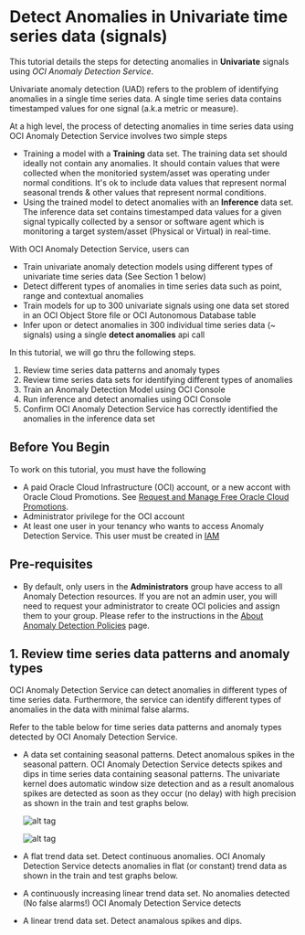 # Detect Anomalies in Univariate time series data (signals)

This tutorial details the steps for detecting anomalies in **Univariate** signals using *OCI Anomaly Detection Service*.

Univariate anomaly detection (UAD) refers to the problem of identifying anomalies in a single time series data.  A single time series data contains timestamped values for one signal (a.k.a metric or measure).

At a high level, the process of detecting anomalies in time series data using OCI Anomaly Detection Service involves two simple steps
- Training a model with a **Training** data set.
  The training data set should ideally not contain any anomalies. It should contain values that were collected when the monitoried system/asset was operating under normal conditions.  It's ok to include data values that represent normal seasonal trends & other values that represent normal conditions. 
- Using the trained model to detect anomalies with an **Inference** data set.
  The inference data set contains timestamped data values for a given signal typically collected by a sensor or software agent which is monitoring a target system/asset (Physical or Virtual) in real-time.

With OCI Anomaly Detection Service, users can
- Train univariate anomaly detection models using different types of univariate time series data (See Section 1 below)
- Detect different types of anomalies in time series data such as point, range and contextual anomalies
- Train models for up to 300 univariate signals using one data set stored in an OCI Object Store file or OCI Autonomous Database table
- Infer upon or detect anomalies in 300 individual time series data (~ signals) using a single **detect anomalies** api call

In this tutorial, we will go thru the following steps.
1. Review time series data patterns and anomaly types
2. Review time series data sets for identifying different types of anomalies
3. Train an Anomaly Detection Model using OCI Console
4. Run inference and detect anomalies using OCI Console
5. Confirm OCI Anomaly Detection Service has correctly identified the anomalies in the inference data set

## Before You Begin
To work on this tutorial, you must have the following
- A paid Oracle Cloud Infrastructure (OCI) account, or a new accont with Oracle Cloud Promotions.  See [Request and Manage Free Oracle Cloud Promotions](https://docs.oracle.com/en-us/iaas/Content/GSG/Tasks/signingup.htm).
- Administrator privilege for the OCI account
- At least one user in your tenancy who wants to access Anomaly Detection Service. This user must be created in [IAM](https://docs.oracle.com/en-us/iaas/Content/Identity/Tasks/managingusers.htm)

## Pre-requisites
- By default, only users in the **Administrators** group have access to all Anomaly Detection resources. If you are not an admin user, you will need to request your administrator to create OCI policies and assign them to your group.  Please refer to the instructions in the [About Anomaly Detection Policies](https://docs.oracle.com/en-us/iaas/Content/anomaly/using/policies.htm) page.

## 1. Review time series data patterns and anomaly types
   OCI Anomaly Detection Service can detect anomalies in different types of time series data.  Furthermore, the service can identify different types of anomalies in the data with minimal false alarms.

   Refer to the table below for time series data patterns and anomaly types detected by OCI Anomaly Detection Service.

   - A data set containing seasonal patterns.  Detect anomalous spikes in the seasonal pattern.
     OCI Anomaly Detection Service detects spikes and dips in time series data containing seasonal patterns. The univariate kernel does automatic window size detection and as a result anomalous spikes are detected as soon as they occur (no delay) with high precision as shown in the train and test graphs below.

     ![alt tag](./images/A-01.PNG)

     ![alt tag](./images/A-01.PNG)

   - A flat trend data set. Detect continuous anomalies.
     OCI Anomaly Detection Service detects anomalies in flat (or constant) trend data as shown in the train and test graphs below. 

   - A continuously increasing linear trend data set. No anomalies detected (No false alarms!)
     OCI Anomaly Detection Service detects 

   - A linear trend data set. Detect anamalous spikes and dips.
